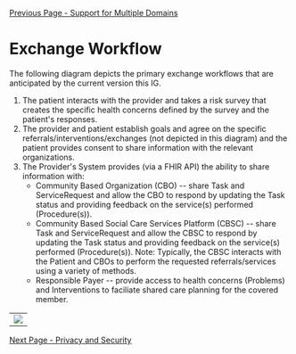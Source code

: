 [Previous Page - Support for Multiple Domains](support_for_multiple_domains.html)

# Exchange Workflow

The following diagram depicts the primary exchange workflows that are anticipated by the current version this IG.

1. The patient interacts with the provider and takes a risk survey that creates the specific health concerns defined by the survey and the patient's responses.
2. The provider and patient establish goals and agree on the specific referrals/interventions/exchanges (not depicted in this diagram) and the patient provides consent to share information with the relevant organizations.
3. The Provider's System provides (via a FHIR API) the ability to share information with:
	*  Community Based Organization (CBO) -- share Task and ServiceRequest and allow the CBO to respond by updating the Task status and providing feedback on the service(s) performed (Procedure(s)).
	*  Community Based Social Care Services Platform (CBSC) -- share Task and ServiceRequest and allow the CBSC to respond by updating the Task status and providing feedback on the service(s) performed (Procedure(s)).
			Note: Typically, the CBSC interacts with the Patient and CBOs to perform the requested referrals/services using a variety of methods.
	*  Responsible Payer -- provide access to health concerns (Problems) and Interventions to faciliate shared care planning for the covered member.

<table><tr><td><img src="Exchange Workflow.png" /></td></tr></table>


[Next Page - Privacy and Security](privacy_and_security.html)